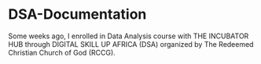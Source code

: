 # DSA-Documentation
Some weeks ago, I enrolled in Data Analysis course with THE INCUBATOR HUB through DIGITAL SKILL UP AFRICA (DSA) organized by The Redeemed Christian Church of God (RCCG). 
